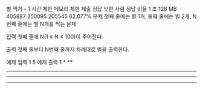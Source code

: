 별 찍기 - 1
시간 제한	메모리 제한	제출	정답	맞힌 사람	정답 비율
1 초	128 MB	405887	250095	205545	62.077%
문제
첫째 줄에는 별 1개, 둘째 줄에는 별 2개, N번째 줄에는 별 N개를 찍는 문제

입력
첫째 줄에 N(1 ≤ N ≤ 100)이 주어진다.

출력
첫째 줄부터 N번째 줄까지 차례대로 별을 출력한다.

예제 입력 1 
5
예제 출력 1 
*
**
***
****
*****
